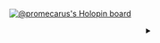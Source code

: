 [![@promecarus's Holopin board](https://holopin.me/promecarus)](https://holopin.io/@promecarus)

<div align="center">
<details><summary></summary>
<p>We're no strangers to love</p>
<p>You know the rules and so do I (do I)</p>
<p>A full commitment's what I'm thinking of</p>
<p>You wouldn't get this from any other guy</p>

<details><summary></summary>
<p>I just wanna tell you how I'm feeling</p>
<p>Gotta make you understand</p>

<details><summary></summary>
<p>Never gonna give you up</p>
<p>Never gonna let you down</p>
<p>Never gonna run around and desert you</p>
<p>Never gonna make you cry</p>
<p>Never gonna say goodbye</p>
<p>Never gonna tell a lie and hurt you</p>

<details><summary></summary>
<p>We've known each other for so long</p>
<p>Your heart's been aching, but you're too shy to say it (say it</p>
<p>Inside, we both know what's been going on (going on</p>
<p>We know the game and we're gonna play it</p>

<details><summary></summary>
<p>And if you ask me how I'm feeling</p>
<p>Don't tell me you're too blind to see</p>

<details><summary></summary>
<p>Never gonna give you up</p>
<p>Never gonna let you down</p>
<p>Never gonna run around and desert you</p>
<p>Never gonna make you cry</p>
<p>Never gonna say goodbye</p>
<p>Never gonna tell a lie and hurt you</p>

<details><summary></summary>
<p>Never gonna give you up</p>
<p>Never gonna let you down</p>
<p>Never gonna run around and desert you</p>
<p>Never gonna make you cry</p>
<p>Never gonna say goodbye</p>
<p>Never gonna tell a lie and hurt you</p>

<details><summary></summary>
<p>We've known each other for so long</p>
<p>Your heart's been aching, but you're too shy to say it (to say it</p>
<p>Inside, we both know what's been going on (going on</p>
<p>We know the game and we're gonna play it</p>

<details><summary></summary>
<p>I just wanna tell you how I'm feeling</p>
<p>Gotta make you understand</p>

<details><summary></summary>
<p>Never gonna give you up</p>
<p>Never gonna let you down</p>
<p>Never gonna run around and desert you</p>
<p>Never gonna make you cry</p>
<p>Never gonna say goodbye</p>
<p>Never gonna tell a lie and hurt you</p>

<details><summary></summary>
<p>Never gonna give you up</p>
<p>Never gonna let you down</p>
<p>Never gonna run around and desert you</p>
<p>Never gonna make you cry</p>
<p>Never gonna say goodbye</p>
<p>Never gonna tell a lie and hurt you</p>

<details><summary></summary>
<p>Never gonna give you up</p>
<p>Never gonna let you down</p>
<p>Never gonna run around and desert you</p>
<p>Never gonna make you cry</p>
<p>Never gonna say goodbye</p>
<p>Never gonna tell a lie and hurt you</p>
